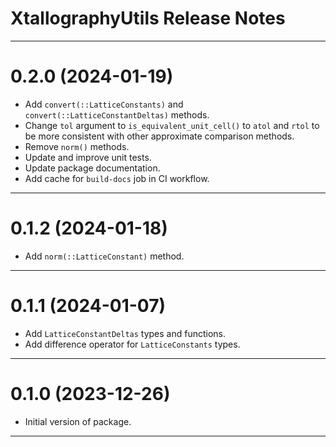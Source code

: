 XtallographyUtils Release Notes
============================================================================================

--------------------------------------------------------------------------------------------
0.2.0 (2024-01-19)
==================
* Add `convert(::LatticeConstants)` and `convert(::LatticeConstantDeltas)` methods.
* Change `tol` argument to `is_equivalent_unit_cell()` to `atol` and `rtol` to be more
  consistent with other approximate comparison methods.
* Remove `norm()` methods.
* Update and improve unit tests.
* Update package documentation.
* Add cache for `build-docs` job in CI workflow.

--------------------------------------------------------------------------------------------
0.1.2 (2024-01-18)
==================
* Add `norm(::LatticeConstant)` method.

--------------------------------------------------------------------------------------------
0.1.1 (2024-01-07)
==================
* Add `LatticeConstantDeltas` types and functions.
* Add difference operator for `LatticeConstants` types.

--------------------------------------------------------------------------------------------
0.1.0 (2023-12-26)
==================
* Initial version of package.

--------------------------------------------------------------------------------------------
